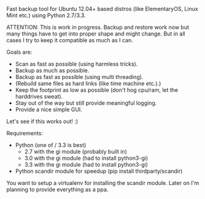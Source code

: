 Fast backup tool for Ubuntu 12.04+ based distros (like ElementaryOS, Linux Mint etc.) using Python 2.7/3.3.

ATTENTION: This is work in progress. Backup and restore work now but many things have to get into proper shape and might change. But in all cases I try to keep it compatible as much as I can.

Goals are:
* Scan as fast as possible (using harmless tricks).
* Backup as much as possible.
* Backup as fast as possible (using multi threading).
* (Rebuild same files as hard links (like time machine etc.).)
* Keep the footprint as low as possible (don't hog cpu/ram, let the harddrives sweat).
* Stay out of the way but still provide meaningful logging.
* Provide a nice simple GUI.

Let's see if this works out! :)


Requirements:
* Python (one of / 3.3 is best)
  * 2.7 with the gi module (probably built in)
  * 3.0 with the gi module (had to install python3-gi)
  * 3.3 with the gi module (had to install python3-gi)
* Python scandir module for speedup (pip install thirdparty/scandir)

You want to setup a virtualenv for installing the scandir module. Later on I'm
planning to provide everything as a ppa.
